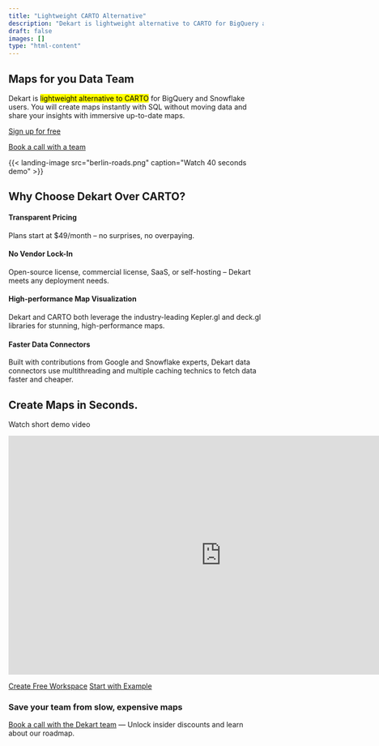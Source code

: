 ```yaml
---
title: "Lightweight CARTO Alternative"
description: "Dekart is lightweight alternative to CARTO for BigQuery and Snowflake users. You will create maps instantly with SQL without moving data and share your insights with immersive up-to-date maps."
draft: false
images: []
type: "html-content"
---
```


<article class="pb-5">
<div class="pt-5">
  <h1 class="cloud-title display-2 text-center mt-0 mb-4"><span>Maps for you Data Team</span></h1>
  <div class="lead text-center mb-4 py-1 row justify-content-center">
    <div class="text-center lead col-lg-10">Dekart is <mark>lightweight alternative to CARTO</mark> for BigQuery and Snowflake users. You will create maps instantly with SQL without moving data and share your insights with immersive up-to-date maps.</div>
  </div>
</div>
<div class="text-center">
  <p><a class="btn btn-primary btn-lg" href="http://cloud.dekart.xyz/workspace?ref=carto-alternative-1" role="button">Sign up for free</a></p>
  <p><a href="https://calendly.com/vladi-dekart/30min" target="_blank">Book a call with a team</a></p>
</div>
{{< landing-image src="berlin-roads.png"  caption="Watch 40 seconds demo" >}}
<div class="d-flex flex-column align-items-center mb-3">
  <div class="col-xl-12">
    <h2 class="display-3">Why Choose Dekart <span class="d-inline-block">Over CARTO?</span></h2>
    <!-- item -->
    <h4>Transparent Pricing</h4>
    <p>Plans start at $49/month – no surprises, no overpaying.</p>
    <!-- item -->
    <h4>No Vendor Lock-In</h4>
    <p>Open-source license, commercial license, SaaS, or self-hosting – Dekart meets any deployment needs.</p>
    <!-- item -->
    <h4>High-performance Map Visualization</h4>
    <p>Dekart and CARTO both leverage the industry-leading Kepler.gl and deck.gl libraries for stunning, high-performance maps.</p>
    <!-- item -->
    <h4>Faster Data Connectors</h4>
    <p>Built with contributions from Google and Snowflake experts, Dekart data connectors use multithreading and multiple caching technics to fetch data faster and cheaper.</p>
  </div>
</div>

  <div>
    <div class="text-center d-flex flex-column align-items-center">
      <h2 class="display-3">Create Maps in Seconds.</h2>
      <p class="lead">Watch short demo video</p>
<p><iframe width="840" height="472" src="https://www.youtube.com/embed/qwOqLm3i7Ik" frameborder="0" allow="accelerometer; autoplay; clipboard-write; encrypted-media; gyroscope; picture-in-picture" allowfullscreen></iframe></p>
<div class="text-center">
  <p><a class="btn btn-primary" href="http://cloud.dekart.xyz/workspace??ref=carto-alternative-2" role="button">Create Free Workspace</a> <a class="btn btn-outline-primary" href="/docs/about/overture-maps-examples/" target="_blank">Start with Example</a></p>
  <p></p>
</div>
    </div>
  </div>
  <div class="text-center">
    <h3 class="display-3">Save your team from <span class="d-inline-block">slow, expensive maps</span></h3>
    <p class="lead mt-5"><a target="_blank" href="https://calendly.com/vladi-dekart/30min">Book a call with the Dekart team</a> — Unlock insider discounts and learn about our roadmap.</p>
  </div>
</article>